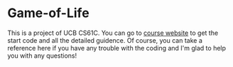# Game-of-Life
This is a project of UCB CS61C. You can go to [course website](https://inst.eecs.berkeley.edu/~cs61c/fa20/projects/proj1/) to get the start code and all the detailed guidence. Of course, you can take a reference here if you have any trouble with the coding and I'm glad to help you with any questions!
